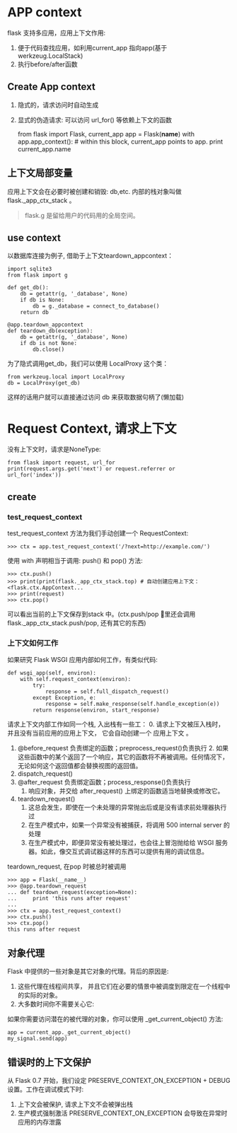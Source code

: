 # APP context
flask 支持多应用，应用上下文作用:
1. 便于代码查找应用，如利用current_app 指向app(基于werkzeug.LocalStack)
2. 执行before/after函数

## Create App context
1. 隐式的，请求访问时自动生成
2. 显式的伪造请求: 可以访问 url_for() 等依赖上下文的函数

    from flask import Flask, current_app
    app = Flask(__name__)
    with app.app_context():
        # within this block, current_app points to app.
        print current_app.name

## 上下文局部变量
应用上下文会在必要时被创建和销毁: db,etc. 内部的栈对象叫做
 flask._app_ctx_stack 。

> flask.g 是留给用户的代码用的全局空间。

## use context
以数据库连接为例子, 借助于上下文teardown_appcontext：

    import sqlite3
    from flask import g

    def get_db():
        db = getattr(g, '_database', None)
        if db is None:
            db = g._database = connect_to_database()
        return db

    @app.teardown_appcontext
    def teardown_db(exception):
        db = getattr(g, '_database', None)
        if db is not None:
            db.close()

为了隐式调用get_db，我们可以使用 LocalProxy 这个类：

    from werkzeug.local import LocalProxy
    db = LocalProxy(get_db)

这样的话用户就可以直接通过访问 db 来获取数据句柄了(懒加载)

# Request Context, 请求上下文
没有上下文时，请求是NoneType:

    from flask import request, url_for
    print(request.args.get('next') or request.referrer or url_for('index'))

## create
### test_request_context
test_request_context 方法为我们手动创建一个 RequestContext:

    >>> ctx = app.test_request_context('/?next=http://example.com/')

使用 with 声明相当于调用: push() 和 pop() 方法:

    >>> ctx.push()
    >>> print(print(flask._app_ctx_stack.top) # 自动创建应用上下文：<flask.ctx.AppContext...
    >>> print(request)
    >>> ctx.pop()

可以看出当前的上下文保存到stack 中。(ctx.push/pop 里还会调用flask._app_ctx_stack.push/pop, 还有其它的东西)

### 上下文如何工作
如果研究 Flask WSGI 应用内部如何工作，有类似代码:

    def wsgi_app(self, environ):
        with self.request_context(environ):
            try:
                response = self.full_dispatch_request()
            except Exception, e:
                response = self.make_response(self.handle_exception(e))
            return response(environ, start_response)

请求上下文内部工作如同一个栈, 入出栈有一些工： 
0. 请求上下文被压入栈时，并且没有当前应用的应用上下文， 它会自动创建一个 应用上下文 。
1. @before_request 负责绑定的函数；preprocess_request()负责执行
    2. 如果这些函数中的某个返回了一个响应，其它的函数将不再被调用。任何情况下，无论如何这个返回值都会替换视图的返回值。
2. dispatch_request()
3. @after_request 负责绑定函数；process_response()负责执行
    1. 响应对象，并交给 after_request() 上绑定的函数适当地替换或修改它。
1. teardown_request()
    1. 这总会发生，即使在一个未处理的异常抛出后或是没有请求前处理器执行过
    2. 在生产模式中，如果一个异常没有被捕获，将调用 500 internal server 的处理
    3. 在生产模式中，即便异常没有被处理过，也会往上冒泡抛给给 WSGI 服务器。如此，像交互式调试器这样的东西可以提供有用的调试信息。

teardown_request, 在pop 时被总时被调用

    >>> app = Flask(__name__)
    >>> @app.teardown_request
    ... def teardown_request(exception=None):
    ...     print 'this runs after request'
    ...
    >>> ctx = app.test_request_context()
    >>> ctx.push()
    >>> ctx.pop()
    this runs after request

## 对象代理
Flask 中提供的一些对象是其它对象的代理。背后的原因是:
1. 这些代理在线程间共享， 并且它们在必要的情景中被调度到限定在一个线程中的实际的对象。
2. 大多数时间你不需要关心它:

如果你需要访问潜在的被代理的对象，你可以使用 _get_current_object() 方法:

    app = current_app._get_current_object()
    my_signal.send(app)

## 错误时的上下文保护
从 Flask 0.7 开始，我们设定 PRESERVE_CONTEXT_ON_EXCEPTION + DEBUG 设置。工作在调试模式下时:
1. 上下文会被保护, 请求上下文不会被弹出栈
1. 生产模式强制激活 PRESERVE_CONTEXT_ON_EXCEPTION 会导致在异常时应用的内存泄露